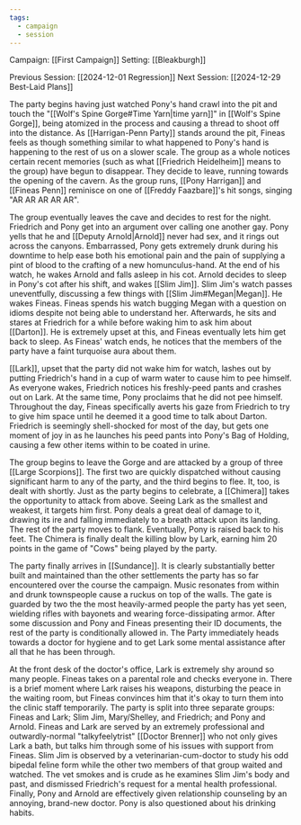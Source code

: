 ```yaml
---
tags:
  - campaign
  - session
---
```


Campaign: [[First Campaign]]
Setting: [[Bleakburgh]]

Previous Session: [[2024-12-01 Regression]]
Next Session: [[2024-12-29 Best-Laid Plans]]

The party begins having just watched Pony's hand crawl into the pit and touch the "[[Wolf's Spine Gorge#Time Yarn|time yarn]]" in [[Wolf's Spine Gorge]], being atomized in the process and causing a thread to shoot off into the distance. As [[Harrigan-Penn Party]] stands around the pit, Fineas feels as though something similar to what happened to Pony's hand is happening to the rest of us on a slower scale. The group as a whole notices certain recent memories (such as what [[Friedrich Heidelheim]] means to the group) have begun to disappear. They decide to leave, running towards the opening of the cavern. As the group runs, [[Pony Harrigan]] and [[Fineas Penn]] reminisce on one of [[Freddy Faazbare]]'s hit songs, singing "AR AR AR AR AR".

The group eventually leaves the cave and decides to rest for the night. Friedrich and Pony get into an argument over calling one another gay. Pony yells that he and [[Deputy Arnold|Arnold]] never had sex, and it rings out across the canyons. Embarrassed, Pony gets extremely drunk during his downtime to help ease both his emotional pain and the pain of supplying a pint of blood to the crafting of a new homunculus-hand. At the end of his watch, he wakes Arnold and falls asleep in his cot. Arnold decides to sleep in Pony's cot after his shift, and wakes [[Slim Jim]]. Slim Jim's watch passes uneventfully, discussing a few things with [[Slim Jim#Megan|Megan]]. He wakes Fineas. Fineas spends his watch bugging Megan with a question on idioms despite not being able to understand her. Afterwards, he sits and stares at Friedrich for a while before waking him to ask him about [[Darton]]. He is extremely upset at this, and Fineas eventually lets him get back to sleep. As Fineas' watch ends, he notices that the members of the party have a faint turquoise aura about them.

[[Lark]], upset that the party did not wake him for watch, lashes out by putting Friedrich's hand in a cup of warm water to cause him to pee himself. As everyone wakes, Friedrich notices his freshly-peed pants and crashes out on Lark. At the same time, Pony proclaims that he did not pee himself. Throughout the day, Fineas specifically averts his gaze from Friedrich to try to give him space until he deemed it a good time to talk about Darton. Friedrich is seemingly shell-shocked for most of the day, but gets one moment of joy in as he launches his peed pants into Pony's Bag of Holding, causing a few other items within to be coated in urine.

The group begins to leave the Gorge and are attacked by a group of three [[Large Scorpions]]. The first two are quickly dispatched without causing significant harm to any of the party, and the third begins to flee. It, too, is dealt with shortly. Just as the party begins to celebrate, a [[Chimera]] takes the opportunity to attack from above. Seeing Lark as the smallest and weakest, it targets him first. Pony deals a great deal of damage to it, drawing its ire and falling immediately to a breath attack upon its landing. The rest of the party moves to flank. Eventually, Pony is raised back to his feet. The Chimera is finally dealt the killing blow by Lark, earning him 20 points in the game of "Cows" being played by the party.

The party finally arrives in [[Sundance]]. It is clearly substantially better built and maintained than the other settlements  the party has so far encountered over the course the campaign. Music resonates from within and drunk townspeople cause a ruckus on top of the walls. The gate is guarded by two the the most heavily-armed people the party has yet seen, wielding rifles with bayonets and wearing force-dissipating armor. After some discussion and Pony and Fineas presenting their ID documents, the rest of the party is conditionally allowed in. The Party immediately heads towards a doctor for hygiene and to get Lark some mental assistance after all that he has been through.

At the front desk of the doctor's office, Lark is extremely shy around so many people. Fineas takes on a parental role and checks everyone in. There is a brief moment where Lark raises his weapons, disturbing the peace in the waiting room, but Fineas convinces him that it's okay to turn them into the clinic staff temporarily. The party is split into three separate groups: Fineas and Lark; Slim Jim, Mary/Shelley, and Friedrich; and Pony and Arnold. Fineas and Lark are served by an extremely professional and outwardly-normal "talkyfeelytrist" [[Doctor Brenner]] who not only gives Lark a bath, but talks him through some of his issues with support from Fineas. Slim Jim is observed by a veterinarian-cum-doctor to study his odd bipedal feline form while the other two members of that group waited and watched. The vet smokes and is crude as he examines Slim Jim's body and past, and dismissed Friedrich's request for a mental health professional. Finally, Pony and Arnold are effectively given relationship counseling by an annoying, brand-new doctor. Pony is also questioned about his drinking habits.